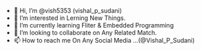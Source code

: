 - 👋 Hi, I’m @vish5353 (vishal_p_sudani)
- 👀 I’m interested in Lerning New Things.
- 🌱 I’m currently learning Fliter & Embedded Programming
- 💞️ I’m looking to collaborate on Any Related Match.
- 📫 How to reach me On Any Social Media ...(@Vishal_P_Sudani) 

<!---
vish5353/vish5353 is a ✨ special ✨ repository because its `README.md` (this file) appears on your GitHub profile.
You can click the Preview link to take a look at your changes.
--->
